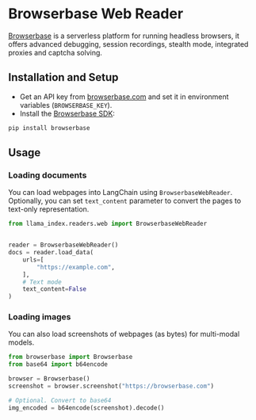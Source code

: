 # Browserbase Web Reader

[Browserbase](https://browserbase.com) is a serverless platform for running headless browsers, it offers advanced debugging, session recordings, stealth mode, integrated proxies and captcha solving.

## Installation and Setup

- Get an API key from [browserbase.com](https://browserbase.com) and set it in environment variables (`BROWSERBASE_KEY`).
- Install the [Browserbase SDK](http://github.com/browserbase/python-sdk):

```python
pip install browserbase
```

## Usage

### Loading documents

You can load webpages into LangChain using `BrowserbaseWebReader`. Optionally, you can set `text_content` parameter to convert the pages to text-only representation.

```python
from llama_index.readers.web import BrowserbaseWebReader


reader = BrowserbaseWebReader()
docs = reader.load_data(
    urls=[
        "https://example.com",
    ],
    # Text mode
    text_content=False
)
```

### Loading images

You can also load screenshots of webpages (as bytes) for multi-modal models.

```python
from browserbase import Browserbase
from base64 import b64encode

browser = Browserbase()
screenshot = browser.screenshot("https://browserbase.com")

# Optional. Convert to base64
img_encoded = b64encode(screenshot).decode()
```
